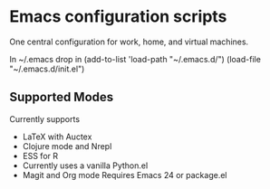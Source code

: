Emacs configuration scripts
===========================

One central configuration for work, home, and virtual machines. 

In ~/.emacs drop in 
(add-to-list 'load-path "~/.emacs.d/")
(load-file "~/.emacs.d/init.el")

Supported Modes
---------------

Currently supports

* LaTeX with Auctex
* Clojure mode and Nrepl
* ESS for R
* Currently uses a vanilla Python.el
* Magit and Org mode 
Requires Emacs 24 or package.el

